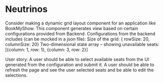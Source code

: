 # Neutrinos


Consider making a dynamic grid layout component for an application like BookMyShow. This component generates view based on certain configurations provided from Backend.
Configurations from the backend includes (can be mocked in a json file):
Size of the grid:
{ rowSize: 20, columnSize: 20}
Two-dimensional state array – showing unavailable seats:
[{column: 1, row: 1}, {column: 3, row: 2}]

User story:
A user should be able to select available seats from the UI generated from the configuration and submit it.
A user should be able to refresh the page and see the user selected seats and be able to edit the selections.
